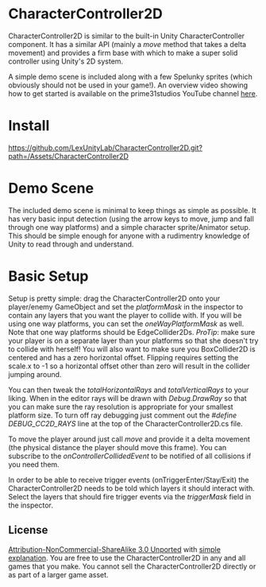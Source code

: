 CharacterController2D
=====================

CharacterController2D is similar to the built-in Unity CharacterController component. It has a similar API (mainly a *move* method that takes a delta movement) and provides a firm base with which to make a super solid controller using Unity's 2D system.

A simple demo scene is included along with a few Spelunky sprites (which obviously should not be used in your game!). An overview video showing how to get started is available on the prime31studios YouTube channel [here](http://www.youtube.com/watch?v=KpnImAdiiaQ&feature=youtu.be).

Install
=====================
https://github.com/LexUnityLab/CharacterController2D.git?path=/Assets/CharacterController2D

Demo Scene
=====================

The included demo scene is minimal to keep things as simple as possible. It has very basic input detection (using the arrow keys to move, jump and fall through one way platforms) and a simple character sprite/Animator setup. This should be simple enough for anyone with a rudimentry knowledge of Unity to read through and understand.



Basic Setup
=====================

Setup is pretty simple: drag the CharacterController2D onto your player/enemy GameObject and set the *platformMask* in the inspector to contain any layers that you want the player to collide with. If you will be using one way platforms, you can set the *oneWayPlatformMask* as well. Note that one way platforms should be EdgeCollider2Ds. *ProTip*: make sure your player is on a separate layer than your platforms so that she doesn't try to collide with herself! You will also want to make sure you BoxCollider2D is centered and has a zero horizontal offset. Flipping requires setting the scale.x to -1 so a horizontal offset other than zero will result in the collider jumping around.

You can then tweak the *totalHorizontalRays* and *totalVerticalRays* to your liking. When in the editor rays will be drawn with *Debug.DrawRay* so that you can make sure the ray resolution is appropriate for your smallest platform size. To turn off ray debugging just comment out the *#define DEBUG_CC2D_RAYS* line at the top of the CharacterController2D.cs file.

To move the player around just call *move* and provide it a delta movement (the physical distance the player should move this frame). You can subscribe to the *onControllerCollidedEvent* to be notified of all collisions if you need them.

In order to be able to receive trigger events (onTriggerEnter/Stay/Exit) the CharacterController2D needs to be told which layers it should interact with. Select the layers that should fire trigger events via the *triggerMask* field in the inspector.


License
-----
[Attribution-NonCommercial-ShareAlike 3.0 Unported](http://creativecommons.org/licenses/by-nc-sa/3.0/legalcode) with [simple explanation](http://creativecommons.org/licenses/by-nc-sa/3.0/deed.en_US). You are free to use the CharacterController2D in any and all games that you make. You cannot sell the CharacterController2D directly or as part of a larger game asset.
